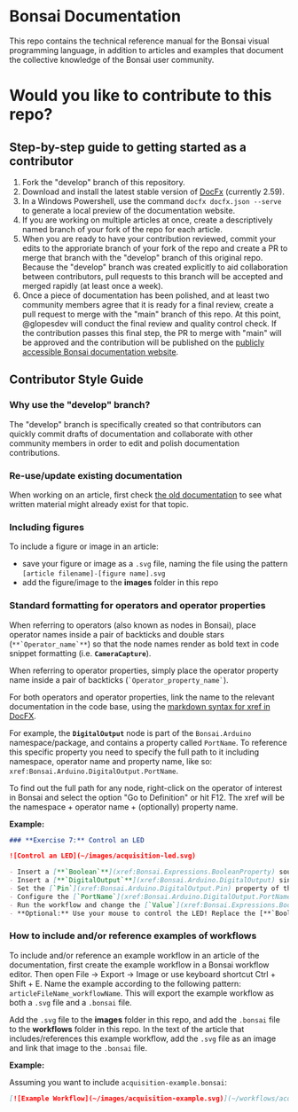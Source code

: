 # Bonsai Documentation

This repo contains the technical reference manual for the Bonsai visual programming language, in addition to articles and examples that document the collective knowledge of the Bonsai user community.

# Would you like to contribute to this repo?

## Step-by-step guide to getting started as a contributor

1. Fork the "develop" branch of this repository. 
2. Download and install the latest stable version of [DocFx](https://dotnet.github.io/docfx/index.html) (currently 2.59).
3. In a Windows Powershell, use the command `docfx docfx.json --serve` to generate a local preview of the documentation website.
4. If you are working on multiple articles at once, create a descriptively named branch of your fork of the repo for each article. 
5. When you are ready to have your contribution reviewed, commit your edits to the approriate branch of your fork of the repo and create a PR to merge that branch with the "develop" branch of this original repo. Because the "develop" branch was created explicitly to aid collaboration between contributors, pull requests to this branch will be accepted and merged rapidly (at least once a week). 
6. Once a piece of documentation has been polished, and at least two community members agree that it is ready for a final review, create a pull request to merge with the "main" branch of this repo. At this point, @glopesdev will conduct the final review and quality control check. If the contribution passes this final step, the PR to merge with "main" will be approved and the contribution will be published on the [publicly accessible Bonsai documentation website](https://bonsai-rx.org/docs-wip/).

## Contributor Style Guide 

### Why use the "develop" branch?

The "develop" branch is specifically created so that contributors can quickly commit drafts of documentation and collaborate with other community members in order to edit and polish documentation contributions. 

### Re-use/update existing documentation

When working on an article, first check [the old documentation](https://bonsai-rx.org/docs/) to see what written material might already exist for that topic. 

### Including figures

To include a figure or image in an article: 
 - save your figure or image as a `.svg` file, naming the file using the pattern `[article filename]-[figure name].svg`
 - add the figure/image to the **images** folder in this repo

### Standard formatting for operators and operator properties

When referring to operators (also known as nodes in Bonsai), place operator names inside a pair of backticks and double stars (``**`Operator_name`**``) so that the node names render as bold text in code snippet formatting (i.e. **`CameraCapture`**). 

When referring to operator properties, simply place the operator property name inside a pair of backticks (`` `Operator_property_name` ``). 

For both operators and operator properties, link the name to the relevant documentation in the code base, using the [markdown syntax for xref in DocFX](https://dotnet.github.io/docfx/tutorial/links_and_cross_references.html). 

For example, the **`DigitalOutput`** node is part of the `Bonsai.Arduino` namespace/package, and contains a property called `PortName`. To reference this specific property you need to specify the full path to it including namespace, operator name and property name, like so: `xref:Bonsai.Arduino.DigitalOutput.PortName`. 

To find out the full path for any node, right-click on the operator of interest in Bonsai and select the option "Go to Definition" or hit F12. The xref will be the namespace + operator name + (optionally) property name.

**Example:**

```markdown
### **Exercise 7:** Control an LED

![Control an LED](~/images/acquisition-led.svg)

- Insert a [**`Boolean`**](xref:Bonsai.Expressions.BooleanProperty) source.
- Insert a [**`DigitalOutput`**](xref:Bonsai.Arduino.DigitalOutput) sink.
- Set the [`Pin`](xref:Bonsai.Arduino.DigitalOutput.Pin) property of the [**`DigitalOutput`**](xref:Bonsai.Arduino.DigitalOutput) operator to 13.
- Configure the [`PortName`](xref:Bonsai.Arduino.DigitalOutput.PortName) property.
- Run the workflow and change the [`Value`](xref:Bonsai.Expressions.BooleanProperty.Value) property of the [**`Boolean`**](xref:Bonsai.Expressions.BooleanProperty) operator.
- **Optional:** Use your mouse to control the LED! Replace the [**`Boolean`**](xref:Bonsai.Expressions.BooleanProperty) operator by a `MouseMove` source (hint: use `GreaterThan`, `LessThan`, or equivalent operators to connect one of the mouse axis to [**`DigitalOutput`**](xref:Bonsai.Arduino.DigitalOutput).
```

### How to include and/or reference examples of workflows

To include and/or reference an example workflow in an article of the documentation, first create the example workflow in a Bonsai workflow editor. Then open File -> Export -> Image or use keyboard shortcut Ctrl + Shift + E. Name the example according to the following pattern: `articleFileName_workflowName`. This will export the example workflow as both a `.svg` file and a `.bonsai` file. 

Add the `.svg` file to the **images** folder in this repo, and add the `.bonsai` file to the **workflows** folder in this repo. In the text of the article that includes/references this example workflow, add the `.svg` file as an image and link that image to the `.bonsai` file. 

**Example:**

Assuming you want to include `acquisition-example.bonsai`: 

```markdown
[![Example Workflow](~/images/acquisition-example.svg)](~/workflows/acquisition-example.bonsai)
```
